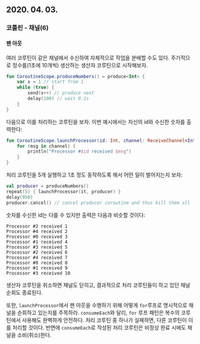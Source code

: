 ## 2020. 04. 03.

### 코틀린 - 채널(6)

#### 팬 아웃

여러 코루틴이 같은 채널에서 수신하여 자체적으로 작업을 분배할 수도 있다. 주기적으로 정수를(1초에 10개씩) 생산하는 생산자 코루틴으로 시작해보자.

```kotlin
fun CoroutineScope.produceNumbers() = produce<Int> {
    var x = 1 // start from 1
    while (true) {
        send(x++) // produce next
        delay(100) // wait 0.1s
    }
}
```

다음으로 이를 처리하는 코루틴을 보자. 이번 예시에서는 자신의 id와 수신한 숫자를 출력한다:

```kotlin
fun CoroutineScope.launchProcessor(id: Int, channel: ReceiveChannel<Int>) = launch {
    for (msg in channel) {
        println("Processor #$id received $msg")
    }    
}
```

처리 코루틴을 5개 실행하고 1초 정도 동작하도록 해서 어떤 일이 벌어지는지 보자:

```kotlin
val producer = produceNumbers()
repeat(5) { launchProcessor(it, producer) }
delay(950)
producer.cancel() // cancel producer coroutine and thus kill them all
```

숫자를 수신한 id는 다를 수 있지만 출력은 다음과 비슷할 것이다:

```
Processor #2 received 1
Processor #4 received 2
Processor #0 received 3
Processor #1 received 4
Processor #3 received 5
Processor #2 received 6
Processor #4 received 7
Processor #0 received 8
Processor #1 received 9
Processor #3 received 10
```

생산자 코루틴을 취소하면 채널도 닫히고, 결과적으로 처리 코루틴들이 하고 있던 채널 순회도 종료된다.

또한, `launchProcessor`에서 팬 아웃을 수행하기 위해 어떻게 `for`루프로 명시적으로 채널을 순회하고 있는지를 주목하라. `consumeEach`와 달리, `for` 루프 패턴은 복수의 코루틴에서 사용해도 완벽하게 안전하다. 처리 코루틴 중 하나가 실패하면, 다른 코루틴이 이를 처리할 것이다. 반면에 `consumeEach`로 작성된 처리 코루틴은 비정상 완료 시에도 채널을 소비(취소)한다.